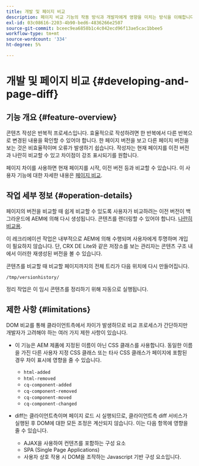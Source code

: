 ```yaml
---
title: 개발 및 페이지 비교
description: 페이지 비교 기능의 작동 방식과 개발자에게 영향을 미치는 방식을 이해합니다
exl-id: 03c08616-2203-4b90-bed6-4836266e2507
source-git-commit: bceec9ea6858b1c4c042ecd96f13ae5cac1bbee5
workflow-type: tm+mt
source-wordcount: '334'
ht-degree: 5%

---
```


# 개발 및 페이지 비교 {#developing-and-page-diff}

## 기능 개요 {#feature-overview}

콘텐츠 작성은 반복적 프로세스입니다. 효율적으로 작성하려면 한 반복에서 다른 반복으로 변경된 내용을 확인할 수 있어야 합니다. 한 페이지 버전을 보고 다른 페이지 버전을 보는 것은 비효율적이며 오류가 발생하기 쉽습니다. 작성자는 현재 페이지를 이전 버전과 나란히 비교할 수 있고 차이점이 강조 표시되기를 원합니다.

페이지 차이를 사용하면 현재 페이지를 시작, 이전 버전 등과 비교할 수 있습니다. 이 사용자 기능에 대한 자세한 내용은 [페이지 비교](/help/sites-cloud/authoring/features/page-diff.md).

## 작업 세부 정보 {#operation-details}

페이지의 버전을 비교할 때 쉽게 비교할 수 있도록 사용자가 비교하려는 이전 버전이 백그라운드에 AEM에 의해 다시 생성됩니다. 콘텐츠를 렌더링할 수 있어야 합니다. [나란히 비교용](/help/sites-cloud/authoring/features/page-diff.md).

이 레크리에이션 작업은 내부적으로 AEM에 의해 수행되며 사용자에게 투명하며 개입이 필요하지 않습니다. 단, CRX DE Lite와 같은 저장소를 보는 관리자는 콘텐츠 구조 내에서 이러한 재생성된 버전을 볼 수 있습니다.

콘텐츠를 비교할 때 비교할 페이지까지의 전체 트리가 다음 위치에 다시 만들어집니다.

`/tmp/versionhistory/`

정리 작업은 이 임시 콘텐츠를 정리하기 위해 자동으로 실행됩니다.

## 제한 사항 {#limitations}

DOM 비교를 통해 클라이언트측에서 차이가 발생하므로 비교 프로세스가 간단하지만 개발자가 고려해야 하는 여러 가지 제한 사항이 있습니다.

* 이 기능은 AEM 제품에 지정된 이름이 아닌 CSS 클래스를 사용합니다. 동일한 이름을 가진 다른 사용자 지정 CSS 클래스 또는 타사 CSS 클래스가 페이지에 포함된 경우 차이 표시에 영향을 줄 수 있습니다.

   * `html-added`
   * `html-removed`
   * `cq-component-added`
   * `cq-component-removed`
   * `cq-component-moved`
   * `cq-component-changed`

* diff는 클라이언트측이며 페이지 로드 시 실행되므로, 클라이언트측 diff 서비스가 실행된 후 DOM에 대한 모든 조정은 계산되지 않습니다. 이는 다음 항목에 영향을 줄 수 있습니다.

   * AJAX을 사용하여 컨텐츠를 포함하는 구성 요소
   * SPA (Single Page Applications)
   * 사용자 상호 작용 시 DOM을 조작하는 Javascript 기반 구성 요소입니다.
